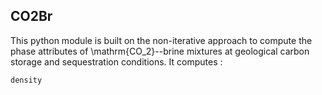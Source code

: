## **CO2Br**

This python module is built on the non-iterative approach to compute the phase attributes of \mathrm{CO_2}--brine mixtures at geological carbon storage and sequestration conditions. It computes :
```
density
```
